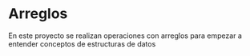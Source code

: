 # Arreglos
En este proyecto se realizan operaciones con arreglos para empezar a entender conceptos de estructuras de datos
